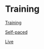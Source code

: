 # Training

[Training](./migration/trainings.md ':include')

[Self-paced](./migration/self-paced-trainings.md ':include')

[Live](./migration/live-trainings.md ':include')